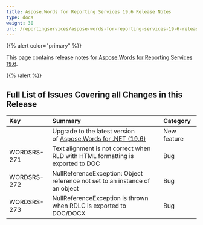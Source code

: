 ```yaml
---
title: Aspose.Words for Reporting Services 19.6 Release Notes
type: docs
weight: 30
url: /reportingservices/aspose-words-for-reporting-services-19-6-release-notes/
---
```


{{% alert color="primary" %}} 

This page contains release notes for [Aspose.Words for Reporting Services 19.6](https://downloads.aspose.com/words/reportingservices/new-releases/aspose.words-for-reporting-services-19.6-\(msi\)/).

{{% /alert %}} 

## **Full List of Issues Covering all Changes in this Release**

|Key |Summary |Category |
| :- | :- | :- |
| |Upgrade to the latest version of [Aspose.Words for .NET (19.6)](https://docs.aspose.com/display/wordsnet/Aspose.Words+for+.NET+19.6+Release+Notes)|New feature|
|WORDSRS-271|Text alignment is not correct when RLD with HTML formatting is exported to DOC|Bug|
|WORDSRS-272|NullReferenceException: Object reference not set to an instance of an object|Bug|
|WORDSRS-273|NullReferenceException is thrown when RDLC is exported to DOC/DOCX|Bug|

